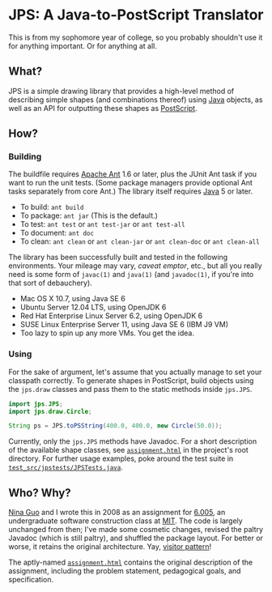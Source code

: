 # JPS: A Java-to-PostScript Translator #

This is from my sophomore year of college, so you probably shouldn't use
it for anything important.  Or for anything at all.


## What? ##

JPS is a simple drawing library that provides a high-level method of
describing simple shapes (and combinations thereof) using
[Java][JAVALANG] objects, as well as an API for outputting these shapes
as [PostScript][PS].

  [JAVALANG]: https://en.wikipedia.org/wiki/Java_(programming_language) "Java (programming language) - English Wikipedia"
  [PS]: https://en.wikipedia.org/wiki/PostScript "PostScript - English Wikipedia"


## How? ##

### Building ###

The buildfile requires [Apache Ant][ANT] 1.6 or later, plus the JUnit
Ant task if you want to run the unit tests.  (Some package managers
provide optional Ant tasks separately from core Ant.)  The library
itself requires [Java][JAVAPLAT]&nbsp;5 or later.

  [ANT]: https://ant.apache.org/
  [JAVAPLAT]: https://www.java.com/

-   To build: `ant build`
-   To package: `ant jar` (This is the default.)
-   To test: `ant test` or `ant test-jar` or `ant test-all`
-   To document: `ant doc`
-   To clean: `ant clean` or `ant clean-jar` or `ant clean-doc` or
    `ant clean-all`

The library has been successfully built and tested in the following
environments.  Your mileage may vary, *caveat emptor*, etc., but all you
really need is some form of `javac(1)` and `java(1)` (and `javadoc(1)`,
if you're into that sort of debauchery).

-   Mac OS&nbsp;X 10.7, using Java&nbsp;SE&nbsp;6
-   Ubuntu Server 12.04 LTS, using OpenJDK&nbsp;6
-   Red&nbsp;Hat Enterprise Linux Server 6.2, using OpenJDK&nbsp;6
-   SUSE Linux Enterprise Server&nbsp;11, using Java&nbsp;SE&nbsp;6
    (IBM&nbsp;J9 VM)
-   Too lazy to spin up any more VMs.  You get the idea.


### Using ###

For the sake of argument, let's assume that you actually manage to set
your classpath correctly.  To generate shapes in PostScript, build
objects using the `jps.draw` classes and pass them to the static methods
inside `jps.JPS`.

```java
import jps.JPS;
import jps.draw.Circle;

String ps = JPS.toPSString(400.0, 400.0, new Circle(50.0));
```

Currently, only the `jps.JPS` methods have Javadoc.  For a short
description of the available shape classes, see
[`assignment.html`][ASSIGNMENT] in the project's root directory.  For
further usage examples, poke around the test suite in
[`test_src/jpstests/JPSTests.java`][TESTS].

  [ASSIGNMENT]: ../assignment.html
  [TESTS]: ../test_src/jpstests/JPSTests.java


## Who?  Why? ##

[Nina Guo][GUO] and I wrote this in 2008 as an assignment for
[6.005][6.005], an undergraduate software construction class at
[MIT][MIT].  The code is largely unchanged from then; I've made some
cosmetic changes, revised the paltry Javadoc (which is still paltry),
and shuffled the package layout.  For better or worse, it retains the
original architecture.  Yay, [visitor pattern][VISITOR]!

  [GUO]: https://www.linkedin.com/in/ninaguo "Nina Guo - LinkedIn"
  [6.005]: https://stellar.mit.edu/S/course/6/sp08/6.005/ "6.005 Spring 2008"
  [MIT]: https://web.mit.edu/
  [VISITOR]: https://en.wikipedia.org/wiki/Visitor_pattern "Visitor pattern - English Wikipedia"

The aptly-named [`assignment.html`][ASSIGNMENT] contains the original
description of the assignment, including the problem statement,
pedagogical goals, and specification.
